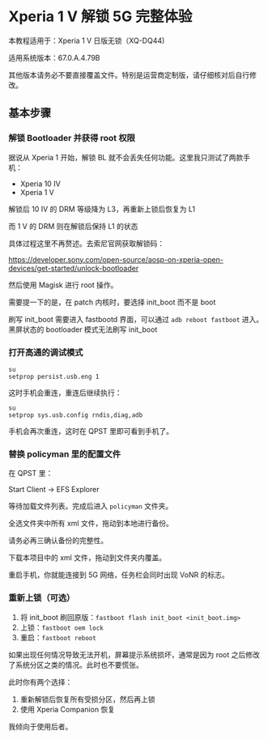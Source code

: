 # Xperia 1 V 解锁 5G 完整体验

本教程适用于：Xperia 1 V 日版无锁（XQ-DQ44)

适用系统版本：67.0.A.4.79B

其他版本请务必不要直接覆盖文件。特别是运营商定制版，请仔细核对后自行修改。

## 基本步骤

### 解锁 Bootloader 并获得 root 权限
据说从 Xperia 1 开始，解锁 BL 就不会丢失任何功能。这里我只测试了两款手机：
* Xperia 10 IV
* Xperia 1 V

解锁后 10 IV 的 DRM 等级降为 L3，再重新上锁后恢复为 L1

而 1 V 的 DRM 则在解锁后保持 L1 的状态

具体过程这里不再赘述。去索尼官网获取解锁码：

https://developer.sony.com/open-source/aosp-on-xperia-open-devices/get-started/unlock-bootloader

然后使用 Magisk 进行 root 操作。

需要提一下的是，在 patch 内核时，要选择 init_boot 而不是 boot

刷写 init_boot 需要进入 fastbootd 界面，可以通过 `adb reboot fastboot` 进入。黑屏状态的 bootloader 模式无法刷写 init_boot

### 打开高通的调试模式

```shell
su
setprop persist.usb.eng 1
```

这时手机会重连，重连后继续执行：


```
su
setprop sys.usb.config rndis,diag,adb
```

手机会再次重连，这时在 QPST 里即可看到手机了。

### 替换 policyman 里的配置文件

在 QPST 里：

Start Client -> EFS Explorer

等待加载文件列表。完成后进入 `policyman` 文件夹。

全选文件夹中所有 xml 文件，拖动到本地进行备份。

请务必再三确认备份的完整性。

下载本项目中的 xml 文件，拖动到文件夹内覆盖。

重启手机，你就能连接到 5G 网络，任务栏会同时出现 VoNR 的标志。

### 重新上锁（可选）

1. 将 init_boot 刷回原版：`fastboot flash init_boot <init_boot.img>`
2. 上锁：`fastboot oem lock`
3. 重启：`fastboot reboot`

如果出现任何情况导致无法开机，屏幕提示系统损坏，通常是因为 root 之后修改了系统分区之类的情况。此时也不要慌张。

此时你有两个选择：
1. 重新解锁后恢复所有受损分区，然后再上锁
2. 使用 Xperia Companion 恢复

我倾向于使用后者。
